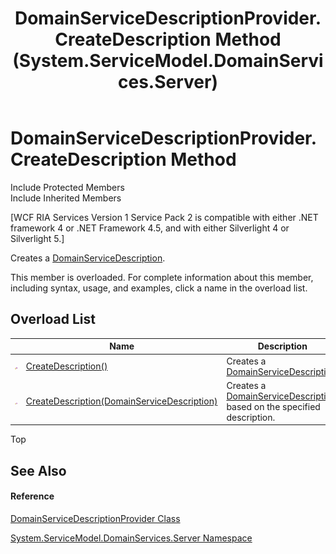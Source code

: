 ﻿---
title: DomainServiceDescriptionProvider.CreateDescription Method  (System.ServiceModel.DomainServices.Server)
TOCTitle: CreateDescription Method
ms:assetid: Overload:System.ServiceModel.DomainServices.Server.DomainServiceDescriptionProvider.CreateDescription
ms:mtpsurl: https://msdn.microsoft.com/en-us/library/system.servicemodel.domainservices.server.domainservicedescriptionprovider.createdescription(v=VS.91)
ms:contentKeyID: 28755105
ms.date: 01/27/2012
mtps_version: v=VS.91
f1_keywords:
- System.ServiceModel.DomainServices.Server.DomainServiceDescriptionProvider.CreateDescription
dev_langs:
- CSharp
- JScript
- VB
- FSharp
---

# DomainServiceDescriptionProvider.CreateDescription Method

Include Protected Members  
Include Inherited Members  

\[WCF RIA Services Version 1 Service Pack 2 is compatible with either .NET framework 4 or .NET Framework 4.5, and with either Silverlight 4 or Silverlight 5.\]

Creates a [DomainServiceDescription](ff422896\(v=vs.91\).md).

This member is overloaded. For complete information about this member, including syntax, usage, and examples, click a name in the overload list.

## Overload List

<table>
<thead>
<tr class="header">
<th> </th>
<th>Name</th>
<th>Description</th>
</tr>
</thead>
<tbody>
<tr class="odd">
<td><img src="images\Ff422600.protmethod(en-us,VS.91).gif" title="Protected method" alt="Protected method" /></td>
<td><a href="ff423207(v=vs.91).md">CreateDescription()</a></td>
<td>Creates a <a href="ff422896(v=vs.91).md">DomainServiceDescription</a>.</td>
</tr>
<tr class="even">
<td><img src="images\Ff422600.protmethod(en-us,VS.91).gif" title="Protected method" alt="Protected method" /></td>
<td><a href="ff422135(v=vs.91).md">CreateDescription(DomainServiceDescription)</a></td>
<td>Creates a <a href="ff422896(v=vs.91).md">DomainServiceDescription</a> based on the specified description.</td>
</tr>
</tbody>
</table>

Top

## See Also

#### Reference

[DomainServiceDescriptionProvider Class](ff423341\(v=vs.91\).md)

[System.ServiceModel.DomainServices.Server Namespace](ff423220\(v=vs.91\).md)

